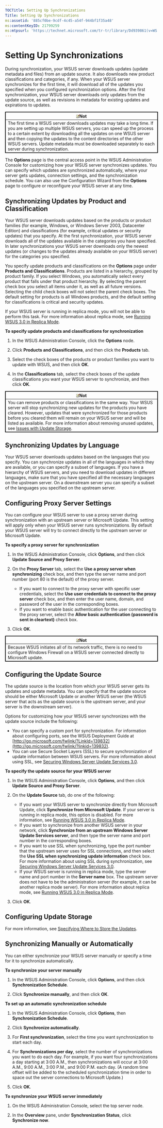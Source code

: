 ```yaml
---
TOCTitle: Setting Up Synchronizations
Title: Setting Up Synchronizations
ms:assetid: '885cf0be-9cdf-4c45-a54f-944bf1f35a48'
ms:contentKeyID: 21799259
ms:mtpsurl: 'https://technet.microsoft.com/tr-tr/library/Dd939861(v=WS.10)'
---
```


Setting Up Synchronizations
===========================

During synchronization, your WSUS server downloads updates (update metadata and files) from an update source. It also downloads new product classifications and categories, if any. When your WSUS server synchronizes for the first time, it will download all of the updates you specified when you configured synchronization options. After the first synchronization, your WSUS server downloads only updates from the update source, as well as revisions in metadata for existing updates and expirations to updates.

 
<table style="border:1px solid black;">
<colgroup>
<col width="100%" />
</colgroup>
<thead>
<tr class="header">
<th style="border:1px solid black;" ><img src="images/Dd939861.note(WS.10).gif" />Not</th>
</tr>
</thead>
<tbody>
<tr class="odd">
<td style="border:1px solid black;">The first time a WSUS server downloads updates may take a long time. If you are setting up multiple WSUS servers, you can speed up the process to a certain extent by downloading all the updates on one WSUS server and then copying the updates to the content directories of the other WSUS servers. Update metadata must be downloaded separately to each server during synchronization.
</td>
</tr>
</tbody>
</table>
 

The **Options** page is the central access point in the WSUS Administration Console for customizing how your WSUS server synchronizes updates. You can specify which updates are synchronized automatically, where your server gets updates, connection settings, and the synchronization schedule. You can also use the Configuration Wizard from the **Options** page to configure or reconfigure your WSUS server at any time.

Synchronizing Updates by Product and Classification
---------------------------------------------------

Your WSUS server downloads updates based on the products or product families (for example, Windows, or Windows Server 2003, Datacenter Edition) and classifications (for example, critical updates or security updates) that you specify. At the first synchronization, your WSUS server downloads all of the updates available in the categories you have specified. In later synchronizations your WSUS server downloads only the newest updates (or changes to the updates already available on your WSUS server) for the categories you specified.

You specify update products and classifications on the **Options** page under **Products and Classifications**. Products are listed in a hierarchy, grouped by product family. If you select Windows, you automatically select every product that falls under that product hierarchy. By selecting the parent check box you select all items under it, as well as all future versions. Selecting the child check boxes will not select the parent check boxes. The default setting for products is all Windows products, and the default setting for classifications is critical and security updates.

If your WSUS server is running in replica mode, you will not be able to perform this task. For more information about replica mode, see [Running WSUS 3.0 in Replica Mode](https://technet.microsoft.com/bbcd889e-3d5d-4e68-9357-fa85b4685fed).

**To specify update products and classifications for synchronization**
1.  In the WSUS Administration Console, click the **Options** node.

2.  Click **Products and Classifications**, and then click the **Products** tab.

3.  Select the check boxes of the products or product families you want to update with WSUS, and then click **OK**.

4.  In the **Classifications** tab, select the check boxes of the update classifications you want your WSUS server to synchronize, and then click **OK**.

 
<table style="border:1px solid black;">
<colgroup>
<col width="100%" />
</colgroup>
<thead>
<tr class="header">
<th style="border:1px solid black;" ><img src="images/Dd939861.note(WS.10).gif" />Not</th>
</tr>
</thead>
<tbody>
<tr class="odd">
<td style="border:1px solid black;">You can remove products or classifications in the same way. Your WSUS server will stop synchronizing new updates for the products you have cleared. However, updates that were synchronized for those products before you cleared them will remain on your WSUS server and will be listed as available. For more information about removing unused updates, see <a href="https://technet.microsoft.com/4615d075-9566-40b4-8336-7389d4cc0c41">Issues with Update Storage</a>.
</td>
</tr>
</tbody>
</table>
 

Synchronizing Updates by Language
---------------------------------

Your WSUS server downloads updates based on the languages that you specify. You can synchronize updates in all of the languages in which they are available, or you can specify a subset of languages. If you have a hierarchy of WSUS servers, and you need to download updates in different languages, make sure that you have specified all the necessary languages on the upstream server. On a downstream server you can specify a subset of the languages you specified on the upstream server.

Configuring Proxy Server Settings
---------------------------------

You can configure your WSUS server to use a proxy server during synchronization with an upstream server or Microsoft Update. This setting will apply only when your WSUS server runs synchronizations. By default your WSUS server will try to connect directly to the upstream server or Microsoft Update.

**To specify a proxy server for synchronization**
1.  In the WSUS Administration Console, click **Options**, and then click **Update Source and Proxy Server**.

2.  On the **Proxy Server** tab, select the **Use a proxy server when synchronizing** check box, and then type the server name and port number (port 80 is the default) of the proxy server.

    -   If you want to connect to the proxy server with specific user credentials, select the **Use user credentials to connect to the proxy server** check box, and then enter the user name, domain, and password of the user in the corresponding boxes.
    -   If you want to enable basic authentication for the user connecting to the proxy server, select the **Allow basic authentication (password is sent in cleartext)** check box.

3.  Click **OK**.

 
<table style="border:1px solid black;">
<colgroup>
<col width="100%" />
</colgroup>
<thead>
<tr class="header">
<th style="border:1px solid black;" ><img src="images/Dd939861.note(WS.10).gif" />Not</th>
</tr>
</thead>
<tbody>
<tr class="odd">
<td style="border:1px solid black;">Because WSUS initiates all of its network traffic, there is no need to configure Windows Firewall on a WSUS server connected directly to Microsoft update.
</td>
</tr>
</tbody>
</table>
 

Configuring the Update Source
-----------------------------

The update source is the location from which your WSUS server gets its updates and update metadata. You can specify that the update source should be either Microsoft Update or another WSUS server (the WSUS server that acts as the update source is the upstream server, and your server is the downstream server).

Options for customizing how your WSUS server synchronizes with the update source include the following:

-   You can specify a custom port for synchronization. For information about configuring ports, see the WSUS Deployment Guide at [http://go.microsoft.com/fwlink/?LinkId=139832](http://go.microsoft.com/fwlink/?linkid=139832).
-   You can use Secure Socket Layers (SSL) to secure synchronization of update information between WSUS servers. For more information about using SSL, see [Securing Windows Server Update Services 3.0](https://technet.microsoft.com/f4338858-2e1d-4e32-96e2-2cf09d23360b).

**To specify the update source for your WSUS server**
1.  In the WSUS Administration Console, click **Options**, and then click **Update Source and Proxy Server**.

2.  On the **Update Source** tab, do one of the following:

    -   If you want your WSUS server to synchronize directly from Microsoft Update, click **Synchronize from Microsoft Update**. If your server is running in replica mode, this option is disabled. For more information, see [Running WSUS 3.0 in Replica Mode](https://technet.microsoft.com/bbcd889e-3d5d-4e68-9357-fa85b4685fed).
    -   If you want to synchronize from another WSUS server in your network, click **Synchronize from an upstream Windows Server Update Services server**, and then type the server name and port number in the corresponding boxes.
    -   If you want to use SSL when synchronizing, type the port number that the upstream server uses for SSL connections, and then select the **Use SSL when synchronizing update information** check box. For more information about using SSL during synchronization, see [Securing Windows Server Update Services 3.0](https://technet.microsoft.com/f4338858-2e1d-4e32-96e2-2cf09d23360b).
    -   If your WSUS server is running in replica mode, type the server name and port number in the **Server name** box. The upstream server does not have to be the administration server (for example, it can be another replica mode server). For more information about replica mode, see [Running WSUS 3.0 in Replica Mode](https://technet.microsoft.com/bbcd889e-3d5d-4e68-9357-fa85b4685fed).

3.  Click **OK**.

Configuring Update Storage
--------------------------

For more information, see [Specifying Where to Store the Updates](https://technet.microsoft.com/d91ad718-d826-48ce-8a6b-a8cd984b315a).

Synchronizing Manually or Automatically
---------------------------------------

You can either synchronize your WSUS server manually or specify a time for it to synchronize automatically.

**To synchronize your server manually**
1.  In the WSUS Administration Console, click **Options**, and then click **Synchronization Schedule**.

2.  Click **Synchronize manually**, and then click **OK**.

**To set up an automatic synchronization schedule**
1.  In the WSUS Administration Console, click **Options**, then **Synchronization Schedule**.

2.  Click **Synchronize automatically**.

3.  For **First synchronization**, select the time you want synchronization to start each day.

4.  For **Synchronizations per day**, select the number of synchronizations you want to do each day. For example, if you want four synchronizations a day starting at 3:00 A.M., then synchronizations will occur at 3:00 A.M., 9:00 A.M., 3:00 P.M., and 9:00 P.M. each day. (A random time offset will be added to the scheduled synchronization time in order to space out the server connections to Microsoft Update.)

5.  Click **OK**.

**To synchronize your WSUS server immediately**
1.  On the WSUS Administration Console, select the top server node.

2.  In the **Overview** pane, under **Synchronization Status**, click **Synchronize now**.
